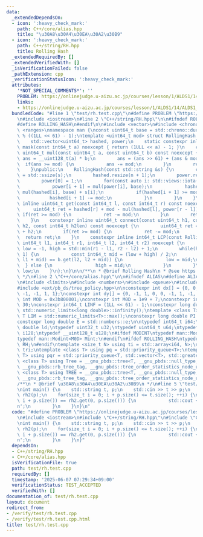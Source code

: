 ```yaml
---
data:
  _extendedDependsOn:
  - icon: ':heavy_check_mark:'
    path: C++/core/alias.hpp
    title: "\u30A8\u30A4\u30EA\u30A2\u30B9"
  - icon: ':heavy_check_mark:'
    path: C++/string/RH.hpp
    title: Rolling Hash
  _extendedRequiredBy: []
  _extendedVerifiedWith: []
  _isVerificationFailed: false
  _pathExtension: cpp
  _verificationStatusIcon: ':heavy_check_mark:'
  attributes:
    '*NOT_SPECIAL_COMMENTS*': ''
    PROBLEM: https://onlinejudge.u-aizu.ac.jp/courses/lesson/1/ALDS1/14/ALDS1_14_B
    links:
    - https://onlinejudge.u-aizu.ac.jp/courses/lesson/1/ALDS1/14/ALDS1_14_B
  bundledCode: "#line 1 \"test/rh.test.cpp\"\n#define PROBLEM \"https://onlinejudge.u-aizu.ac.jp/courses/lesson/1/ALDS1/14/ALDS1_14_B\"\
    \n#include <iostream>\n#line 2 \"C++/string/RH.hpp\"\n\n#ifndef ROLLING_HASH\n\
    #define ROLLING_HASH\n#endif\n\n#include <vector>\n#include <chrono>\n#include\
    \ <ranges>\nnamespace man {\nconst uint64_t base = std::chrono::duration_cast<std::chrono::microseconds>(std::chrono::system_clock::now().time_since_epoch()).count()\
    \ % ((1LL << 61) - 1);\ntemplate <uint64_t mod> struct RollingHash {\nprivate:\n\
    \    std::vector<uint64_t> hashed, power;\n    static constexpr inline uint64_t\
    \ mask(const int64_t a) noexcept { return (1ULL << a) - 1; }\n    constexpr inline\
    \ uint64_t mul(const uint64_t a, const uint64_t b) const noexcept {\n        __uint128_t\
    \ ans = __uint128_t(a) * b;\n        ans = (ans >> 61) + (ans & mod);\n      \
    \  if(ans >= mod) {\n            ans -= mod;\n        }\n        return ans;\n\
    \    }\npublic:\n    RollingHash(const std::string &s) {\n        const int n\
    \ = std::ssize(s);\n        hashed.resize(n + 1);\n        power.resize(n + 1);\n\
    \        power[0] = 1;\n        for(const auto i: std::views::iota(0, n)) {\n\
    \            power[i + 1] = mul(power[i], base);\n            hashed[i + 1] =\
    \ mul(hashed[i], base) + s[i];\n            if(hashed[i + 1] >= mod) {\n     \
    \           hashed[i + 1] -= mod;\n            }\n        }\n    }\n    constexpr\
    \ inline uint64_t get(const int64_t l, const int64_t r) const noexcept {\n   \
    \     uint64_t ret = hashed[r] + mod - mul(hashed[l], power[r - l]);\n       \
    \ if(ret >= mod) {\n            ret -= mod;\n        }\n        return ret;\n\
    \    }\n    constexpr inline uint64_t connect(const uint64_t h1, const uint64_t\
    \ h2, const int64_t h2len) const noexcept {\n        uint64_t ret = mul(h1, power[h2len])\
    \ + h2;\n        if(ret >= mod) {\n            ret -= mod;\n        }\n      \
    \  return ret;\n    }\n    constexpr inline int64_t LCP(const RollingHash &b,\
    \ int64_t l1, int64_t r1, int64_t l2, int64_t r2) noexcept {\n        int64_t\
    \ low = -1, high = std::min(r1 - l1, r2 - l2) + 1;\n        while(high - low >\
    \ 1) {\n            const int64_t mid = (low + high) / 2;\n            if(get(l1,\
    \ l1 + mid) == b.get(l2, l2 + mid)) {\n                low = mid;\n          \
    \  } else {\n                high = mid;\n            }\n        }\n        return\
    \ low;\n    }\n};\n}\n\n/**\n * @brief Rolling Hash\n * @see https://github.com/tatyam-prime/kyopro_library/blob/master/RollingHash.cpp\n\
    \ */\n#line 2 \"C++/core/alias.hpp\"\n\n#ifndef ALIAS\n#define ALIAS\n#endif\n\
    \n#include <limits>\n#include <numbers>\n#include <queue>\n#include <ext/pb_ds/assoc_container.hpp>\n\
    #include <ext/pb_ds/tree_policy.hpp>\n\nconstexpr int dx[] = {0, 0, 0, -1, 1,\
    \ -1, -1, 1, 1};\nconstexpr int dy[] = {0, -1, 1, 0, 0, -1, 1, -1, 1};\nconstexpr\
    \ int MOD = 0x3b800001;\nconstexpr int M0D = 1e9 + 7;\nconstexpr int INF = 1 <<\
    \ 30;\nconstexpr int64_t LINF = (1LL << 61) - 1;\nconstexpr long double DINF =\
    \ std::numeric_limits<long double>::infinity();\ntemplate <class T> constexpr\
    \ T LIM = std::numeric_limits<T>::max();\nconstexpr long double PI = std::numbers::pi;\n\
    constexpr long double E = std::numbers::e;\n\ntypedef int64_t i64;\ntypedef long\
    \ double ld;\ntypedef uint32_t u32;\ntypedef uint64_t u64;\ntypedef __int128_t\
    \ i128;\ntypedef __uint128_t u128;\n#ifdef MODINT\ntypedef man::Modint<MOD> mint;\n\
    typedef man::Modint<M0D> Mint;\n#endif\n#ifdef ROLLING_HASH\ntypedef man::RollingHash<LINF>\
    \ RH;\n#endif\ntemplate <size_t N> using ti = std::array<i64, N>;\ntypedef ti<3>\
    \ tri;\ntemplate <class T> using pq = std::priority_queue<T>;\ntemplate <class\
    \ T> using pqr = std::priority_queue<T, std::vector<T>, std::greater<T>>;\ntemplate\
    \ <class T> using Tree = __gnu_pbds::tree<T, __gnu_pbds::null_type, std::less<T>,\
    \ __gnu_pbds::rb_tree_tag, __gnu_pbds::tree_order_statistics_node_update>;\ntemplate\
    \ <class T> using TREE = __gnu_pbds::tree<T, __gnu_pbds::null_type, std::greater<T>,\
    \ __gnu_pbds::rb_tree_tag, __gnu_pbds::tree_order_statistics_node_update>;\n\n\
    /**\n * @brief \u30A8\u30A4\u30EA\u30A2\u30B9\n */\n#line 5 \"test/rh.test.cpp\"\
    \nint main() {\n    std::string t, p;\n    std::cin >> t >> p;\n    RH rh1(t),\
    \ rh2(p);\n    for(size_t i = 0; i + p.size() <= t.size(); ++i) {\n        if(rh1.get(i,\
    \ i + p.size()) == rh2.get(0, p.size())) {\n            std::cout << i << '\\\
    n';\n        }\n    }\n}\n"
  code: "#define PROBLEM \"https://onlinejudge.u-aizu.ac.jp/courses/lesson/1/ALDS1/14/ALDS1_14_B\"\
    \n#include <iostream>\n#include \"C++/string/RH.hpp\"\n#include \"C++/core/alias.hpp\"\
    \nint main() {\n    std::string t, p;\n    std::cin >> t >> p;\n    RH rh1(t),\
    \ rh2(p);\n    for(size_t i = 0; i + p.size() <= t.size(); ++i) {\n        if(rh1.get(i,\
    \ i + p.size()) == rh2.get(0, p.size())) {\n            std::cout << i << '\\\
    n';\n        }\n    }\n}"
  dependsOn:
  - C++/string/RH.hpp
  - C++/core/alias.hpp
  isVerificationFile: true
  path: test/rh.test.cpp
  requiredBy: []
  timestamp: '2025-06-07 07:29:34+09:00'
  verificationStatus: TEST_ACCEPTED
  verifiedWith: []
documentation_of: test/rh.test.cpp
layout: document
redirect_from:
- /verify/test/rh.test.cpp
- /verify/test/rh.test.cpp.html
title: test/rh.test.cpp
---
```

